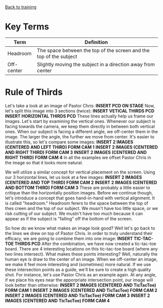 <!-- TITLE: 201 - Rule of Thirds -->
<!-- SUBTITLE: Tic-tac-toe! 3 in a row won't win this game -->

[Back to training](/video/training)
# Key Terms
| Term | Definition |
| --- | --- |
| Headroom | The space between the top of the screen and the top of the subject |
| Off-center | Slightly moving the subject in a direction away from center |
# Rule of Thirds
Let's take a look at an image of Pastor Chris:
**INSERT PCD ON STAGE**
Now, let's split this image into 3 sections (twice):
**INSERT VETICAL THIRDS PCD**
**INSERT HORIZONTAL THIRDS PCD**
These lines actually help us frame our images. Let's start by examining the vertical ones. Whenever our subject is facing towards the camera, we keep them directly in between both vertical ones. When our subject is facing a different angle, we off-center them in the image. The larger the angle, the further we move from center. It's easier to illustrate this, so let's compare some images:
**INSERT 2 IMAGES (CENTERED AND LEFT THIRD) FORM CAM 1**
**INSERT 2 IMAGES (CENTERED AND RIGHT THIRD) FORM CAM 3**
**INSERT 2 IMAGES (CENTERED AND RIGHT THIRD) FORM CAM 4**
In all the examples we offset Pastor Chris in the image so that it looks more natural. 

We will utilize a similar concept for vertical placement on the screen. Using our 3 horizontal lines, let us look at a few images:
**INSERT 2 IMAGES (CENTERED AND TOP THIRD) FORM CAM 2**
**INSERT 2 IMAGES (CENTERED AND BOTTOM THIRD) FORM CAM 3**
These are probably a little easier to critique than the horizontally position images. Before we continue though, let's introduce a concept that goes hand-in-hand with vertical alignment. It is called "headroom." Headroom ferers to the space between the top of thes creen and the top of our subject. We musn't have too little space, or we risk cutting of our subject. We mustn't have too much because it can appear as if the subject is "falling" off the bottom of the screen. 

So how do we know what makes an image look good? Well let's go back to the lines we drew on top of Pastor Chris. In order to truly understand their efficacy, we are going to combine them into one image:
**INSERT TIC-TAC-TOE THIRDS PCD**
After the combination, we have now created a tic-tac-toe board. There are 4 interesting locations on this tic-tac-toe board (where any two lines intersect). What makes these points interesting? Well, naturally the human eye is draw to the center of an image. When we off-center an image, we make it feel more interesting and (sometimes) more natural. If we use these intersection points as a guide, we'll be sure to create a high quality shot. For instance, let's use Pastor Chris as an example again. At any angle, if we place his eyes near the apporpriate intersection point, our image will look better than otherwise:
**INSERT 2 IMAGES (CENTERED AND TicTacToe) FORM CAM 1**
**INSERT 2 IMAGES (CENTERED AND TicTacToe) FORM CAM 2**
**INSERT 2 IMAGES (CENTERED AND TicTacToe) FORM CAM 3**
**INSERT 2 IMAGES (CENTERED AND TicTacToe) FORM CAM 4**